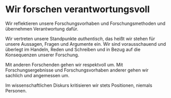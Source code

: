 ﻿<!--
   NAME - The NAME of this project is:
ethos

  FILE - The FILENAME of the current file is:
/v6a1.md

  CREATION - This project was CREATED on:
2017-01-28-16:15:00 UTC

  MODIFICATION - This project was last MODIFIED on:
2017-01-28-16:15:00 UTC

  VERSION - The current VERSION of this project is:
<git-commit-hash>-2017-01-28-16:15:00 UTC

  CREATOR(S) - This project was CREATED by:
Michael Czechowski, Martin Maga

  CONTACT - You can CONTACT the creator(s) or developer(s) of this project at:
E-Mail: mail@martinmaga.de

  COPYRIGHT - The COPYRIGHT holder of this project is:
COPYRIGHT (c) 2016 Martin Maga

  LICENSE - This project is LICENSED under the following license:
Martin Maga 2016 CC BY-SA 4.0 https://creativecommons.org

  SUBFILE – This is a SUBFILE! For more INFORMATION on this project go to:
/README.md
-->

# Wir forschen verantwortungsvoll
Wir reflektieren unsere Forschungsvorhaben und Forschungsmethoden und übernehmen Verantwortung dafür.

Wir vertreten unsere Standpunkte *authentisch*, das heißt wir stehen für unsere Aussagen, Fragen und Argumente ein.
Wir sind vorausschauend und überlegt im Handeln, Reden und Schreiben und in Bezug auf die Konsequenzen unserer Forschung.

Mit anderen Forschenden gehen wir respektvoll um. Mit Forschungsergebnisse und Forschungsvorhaben anderer gehen wir sachlich und angemessen um.

Im wissenschaftlichen Diskurs kritisieren wir stets Positionen, niemals Personen.
